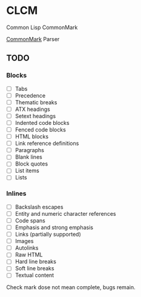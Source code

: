 # CLCM

Common Lisp CommonMark

[CommonMark](https://commonmark.org/) Parser

## TODO

### Blocks

- [ ] Tabs
- [ ] Precedence
- [ ] Thematic breaks
- [ ] ATX headings
- [ ] Setext headings
- [ ] Indented code blocks
- [ ] Fenced code blocks
- [ ] HTML blocks
- [ ] Link reference definitions
- [ ] Paragraphs
- [ ] Blank lines
- [ ] Block quotes
- [ ] List items
- [ ] Lists

### Inlines

- [ ] Backslash escapes
- [ ] Entity and numeric character references
- [ ] Code spans
- [ ] Emphasis and strong emphasis
- [ ] Links (partially supported)
- [ ] Images
- [ ] Autolinks
- [ ] Raw HTML
- [ ] Hard line breaks
- [ ] Soft line breaks
- [ ] Textual content

Check mark dose not mean complete, bugs remain.
